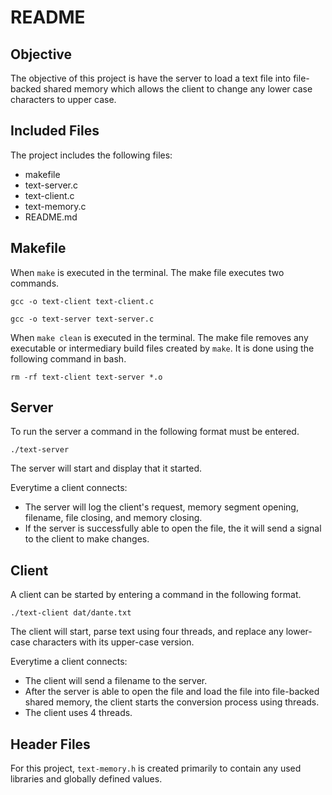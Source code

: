 # README

## Objective

The objective of this project is have the server to load a text file into file-backed shared memory which allows the client to change any lower case characters to upper case.

## Included Files

The project includes the following files:

- makefile
- text-server.c
- text-client.c
- text-memory.c
- README.md

## Makefile

When `make` is executed in the terminal. The make file executes two commands.

`gcc -o text-client text-client.c`

`gcc -o text-server text-server.c`

When `make clean` is executed in the terminal. The make file removes any executable or intermediary build files created by `make`. It is done using the following command in bash.

`rm -rf text-client text-server *.o`

## Server

To run the server a command in the following format must be entered.

`./text-server`

The server will start and display that it started.

Everytime a client connects:

- The server will log the client's request, memory segment opening, filename, file closing, and memory closing.
- If the server is successfully able to open the file, the it will send a signal to the client to make changes.

## Client

A client can be started by entering a command in the following format.

`./text-client dat/dante.txt`

The client will start, parse text using four threads, and replace any lower-case characters with its upper-case version.

Everytime a client connects:

- The client will send a filename to the server.
- After the server is able to open the file and load the file into file-backed shared memory, the client starts the conversion process using threads.
- The client uses 4 threads.

## Header Files

For this project, `text-memory.h` is created primarily to contain any used libraries and globally defined values.